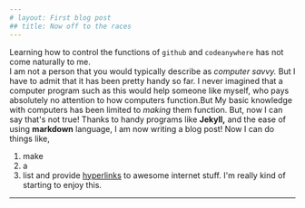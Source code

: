 ```yaml
---
# layout: First blog post
## title: Now off to the races
---
```

Learning how to control the functions of ```github``` and ```codeanywhere``` has not come naturally to me.  
I am not a person that you would typically describe as *computer savvy.*
But I have to admit that it has been pretty handy so far. I never imagined that a computer program such as this would help someone like myself, who pays absolutely no attention to how computers function.But
My basic knowledge with computers has been limited to *making* them function. 
But, now I can say that's not true!
Thanks to handy programs like **Jekyll,** and the ease of using **markdown** language, I am now writing a blog post!
Now I can do things like, 
1. make
2. a 
3. list
and provide [hyperlinks](http://s2.dmcdn.net/Ub1O8/1280x720-mCQ.jpg) to awesome internet stuff.
I'm really kind of starting to enjoy this. 
-------------------------------------------
